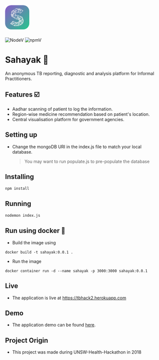 # ![Sahayak Logo](./views/logo.png)

![NodeV](https://img.shields.io/badge/node-v11.8.0-brightgreen.svg) ![npmV](https://img.shields.io/badge/npm-6.8.0-brightgreen.svg)

# Sahayak :syringe:

An anonymous TB reporting, diagnostic and analysis platform for Informal Practitioners.

## Features :ballot_box_with_check:

- Aadhar scanning of patient to log the information.
- Region-wise medicine recommendation based on patient's location.
- Central visualisation platform for government agencies.

## Setting up

- Change the mongoDB URI in the index.js file to match your local database.
  > You may want to run populate.js to pre-populate the database

## Installing

```
npm install
```

## Running

```bash
nodemon index.js
```

## Run using docker :whale:

- Build the image using

```
docker build -t sahayak:0.0.1 .
```

- Run the image

```
docker container run -d --name sahayak -p 3000:3000 sahayak:0.0.1
```

## Live

- The application is live at https://tbhack2.herokuapp.com

## Demo

- The application demo can be found [here](https://youtu.be/r9Szg8D_AT4).

## Project Origin

- This project was made during UNSW-Health-Hackathon in 2018
